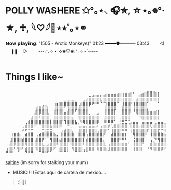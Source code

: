 # POLLY WASHERE ✩°｡⋆⸜ 🎧✮, ☆⋆｡𖦹°‧★, ♱, 𓆩♡𓆪🎸⋆⭒˚｡⋆⚭
 𝗡𝗼𝘄 𝗽𝗹𝗮𝘆𝗶𝗻𝗴:
"(505 - Arctic Monkeys)" 
01:23 ━━━━●───── 03:43
      ㅤ ㅤ◁ㅤ ❚❚ ㅤ▷ ㅤㅤ
   ---˖⁺. ༶ ⋆˙⊹❀♡❀˖⁺. ༶ ⋆˙⊹---

# Things I like~
```
⠀⠀⠀⠀⠀⠀⠀⠀⠀⠀⠀⠀⠀⠀⠀⠀⠀⠀⠀⠀⠀⠀⠀⠀⠀⠀⠀⠀⠀⠀⠀⠀⠀⠀⠀⠀⠀⠀⠀⠀⠀⠀⠀⠀⠀⣀⡀⠀⠀⠀⣀⣤⣤⣤⣀⡀⠀⠀⠀
⠀⠀⠀⠀⠀⠀⠀⠀⠀⠀⠀⠀⠀⠀⠀⠀⠀⠀⠀⠀⠀⠀⠀⠀⠀⠀⠀⠀⠀⠀⣀⣠⣤⣤⡄⣤⣶⣶⣶⣶⣾⣿⢸⣿⣿⣿⠁⠀⣴⣾⣿⣿⣿⣿⣿⡇⠀⠀⠀
⠀⠀⠀⠀⠀⠀⠀⠀⠀⠀⠀⠀⠀⠀⠀⠀⠀⠀⠀⠀⠀⣀⣠⣤⣤⡀⠀⠀⣠⣾⣿⣿⣿⣿⣧⣿⣿⣿⣿⣿⣿⣿⢸⣿⣿⣿⠀⣾⣿⣿⣿⣿⠿⠿⢿⡇⠀⠀⠀
⠀⠀⠀⠀⠀⠀⠀⠀⠀⠀⠀⠀⠀⢀⣀⠀⠀⠀⣶⣿⣿⣿⣿⣿⣿⣿⢀⣾⣿⣿⡿⠟⠛⠛⠈⠉⢹⣿⣿⣿⠉⠀⢸⣿⣿⡟⢸⣿⣿⣿⣿⠁⠀⠀⠀⠁⠀⠀⠀
⠀⠀⠀⠀⠀⠀⠀⠀⠀⠀⢀⣾⣿⣿⣿⡇⠀⢀⣿⣿⣿⠋⢹⣿⣿⡿⣼⣿⣿⣿⠁⠀⠀⠀⠀⠀⣿⣿⣿⡿⠀⠀⣿⣿⣿⡇⢸⣿⣿⣿⣿⡄⠀⠀⢀⡀⠀⠀⠀
⠀⠀⠀⠀⠀⠀⠀⠀⠀⠀⣼⣿⡿⣿⣿⣧⠀⢸⣿⣿⣿⣶⣿⣿⡿⠁⣿⣿⣿⣿⡀⠀⢀⣠⠀⠀⣿⣿⣿⡇⠀⠀⣿⣿⣿⠃⠈⢿⣿⣿⣿⣿⣿⣿⣿⡇⠀⠀⠀
⠀⠀⠀⠀⠀⠀⠀⠀⠀⣼⣿⣿⠃⣿⣿⣿⡀⣸⣿⣿⣿⣿⣿⣿⣆⠀⢻⣿⣿⣿⣿⣿⣿⣿⠀⢠⣿⣿⣿⡇⠀⢠⣿⣿⣿⠀⠀⠀⠙⢿⣿⣿⣿⣿⣿⡇⠀⠀⠀
⠀⠀⠀⠀⠀⠀⠀⢀⣾⣿⣿⣿⣿⣿⣿⣿⡇⣿⣿⣿⡏⢹⣿⣿⣿⣧⡀⠻⢿⣿⣿⣿⣿⡿⠀⠸⠿⠿⠿⠁⠀⢘⣛⣉⢉⣠⣤⣤⠀⢠⣤⣤⣤⠀⣀⣤⣤⣀⠀
⠀⠀⠀⠀⠀⠀⢀⣾⣿⣿⠟⠉⠉⣿⣿⣿⣧⣿⣿⡿⠇⠀⠛⢋⠉⠉⢡⣤⣤⡌⣭⣥⣤⠆⢠⣶⣶⡾⢁⣿⣿⣿⣿⣿⠈⣿⣿⣿⡄⣾⣿⣿⢇⣾⣿⣿⣿⣿⡿
⠀⠀⠀⠀⢀⠀⠚⠋⣉⣉⠀⠀⠀⣉⣭⣭⣭⡀⠀⠀⣰⣾⣿⣿⡄⠀⣸⣿⣿⡇⣿⣿⣿⢠⣿⣿⡟⠁⢸⣿⣿⡟⠛⠛⠀⢸⣿⣿⣿⣿⣿⠏⢸⣿⣿⣏⡉⠻⠃
⠀⠀⢸⣿⣿⡆⢀⣾⣿⣿⠀⢠⣾⣿⣿⣿⣿⣿⣦⠀⣿⣿⣿⣿⣿⠀⣿⣿⣿⢰⣿⣿⣿⣿⣿⠟⠀⠀⣾⣿⣿⣿⣿⡇⠀⠀⢻⣿⣿⣿⡟⠀⠸⣿⣿⣿⣿⣷⡄
⠀⢀⣿⣿⣿⣿⣾⣿⣿⣿⢠⣿⣿⡟⠁⠀⢻⣿⣿⣦⣿⣿⣿⣿⣿⣿⣿⣿⡇⣾⣿⣿⣿⣿⣿⡄⠀⠀⣿⣿⣿⠛⠛⠃⠀⠀⢨⣿⣿⣿⠀⠀⢠⡈⠛⢻⣿⣿⣿
⠀⣼⣿⡿⣿⣿⣿⢿⣿⣿⢸⣿⣿⣆⣀⣠⣾⣿⡿⢸⣿⣿⡇⠹⣿⣿⣿⣿⠇⣿⣿⣿⢹⣿⣿⣿⡀⢠⣿⣿⣿⣶⣶⣶⠃⠀⢸⣿⣿⡟⠀⠀⣾⣿⣶⣾⣿⣿⡟
⢰⣿⣿⠃⢻⡿⠃⣾⣿⣿⠈⢿⣿⣿⣿⣿⣿⠟⠁⣾⣿⣿⡇⠀⢻⣿⣿⣿⢠⣿⣿⣿⠀⢿⣿⣿⣷⣸⣿⣿⣿⣿⣿⣿⠀⠀⢸⣿⣿⡇⠀⠘⠻⢿⣿⣿⡿⠟⠀
⠛⠛⠛⠀⠈⠀⠀⠙⠛⠛⠀⠀⠉⠛⠛⠋⠁⠀⠀⠉⠉⠉⠁⠀⠀⠉⠉⠉⠈⠉⠀⠀⠀⠀⠀⠀⠀⠀⠀⠀⠀⠀⠀⠀⠀⠀⠀⠀⠀⠀⠀⠀⠀⠀⠀⠀⠀⠀⠀
```
[saltine](twitter.com/theonesaltine) (im sorry for stalking your  mum) 

- MUSIC!!!
(Estas aqui de cartela de mexico....



>:) 🔫)
